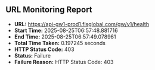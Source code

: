 ## URL Monitoring Report

- **URL:** https://api-gw1-prod1.fisglobal.com/gw/v1/health
- **Start Time:** 2025-08-25T06:57:48.881716
- **End Time:** 2025-08-25T06:57:49.078961
- **Total Time Taken:** 0.197245 seconds
- **HTTP Status Code:** 403
- **Status:** Failure
- **Failure Reason:** HTTP Status Code: 403
